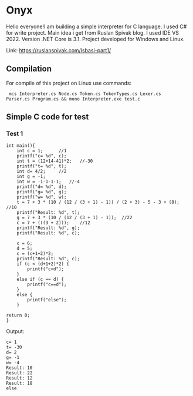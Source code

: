 # Onyx
Hello everyone!I am building a simple interpreter for C language. I used C# for write project. Main idea i get from Ruslan Spivak blog. I used IDE VS 2022. Version .NET Core is 3.1. Project developed for Windows and Linux.

Link: https://ruslanspivak.com/lsbasi-part1/

## Compilation
For compile of this project on Linux use commands:

<code>	mcs Interpreter.cs Node.cs Token.cs TokenTypes.cs Lexer.cs Parser.cs Program.cs && mono Interpreter.exe test.c </code>

## Simple C code for test

### Test 1
	int main(){
		int c = 1;		//1
		printf("c= %d", c);
		int t = (12+14-41)*2;	//-30
		printf("t= %d", t);
		int d= 4/2;		//2
		int g = -1;
		int w = -1-1-1-1;	//-4
		printf("d= %d", d);
		printf("g= %d", g);
		printf("w= %d", w);
		t = 7 + 3 * (10 / (12 / (3 + 1) - 1)) / (2 + 3) - 5 - 3 + (8);	//10
		printf("Result: %d", t);
		g = 7 + 3 * (10 / (12 / (3 + 1) - 1));	//22
		c = 7 + (((3 + 2)));	//12
		printf("Result: %d", g);
		printf("Result: %d", c);

		c = 6;
		d = 5;
		c = (c+1+2)*2;
		printf("Result: %d", c);
		if (c < (d+1+2)*2) {
			printf("c<d");
		}
		else if (c == d) {
			printf("c==d");
		}
		else {
			printf("else");
		}

	return 0;
	}

Output:

	c= 1
	t= -30
	d= 2
	g= -1
	w= -4
	Result: 10
	Result: 22
	Result: 12
	Result: 18
	else
